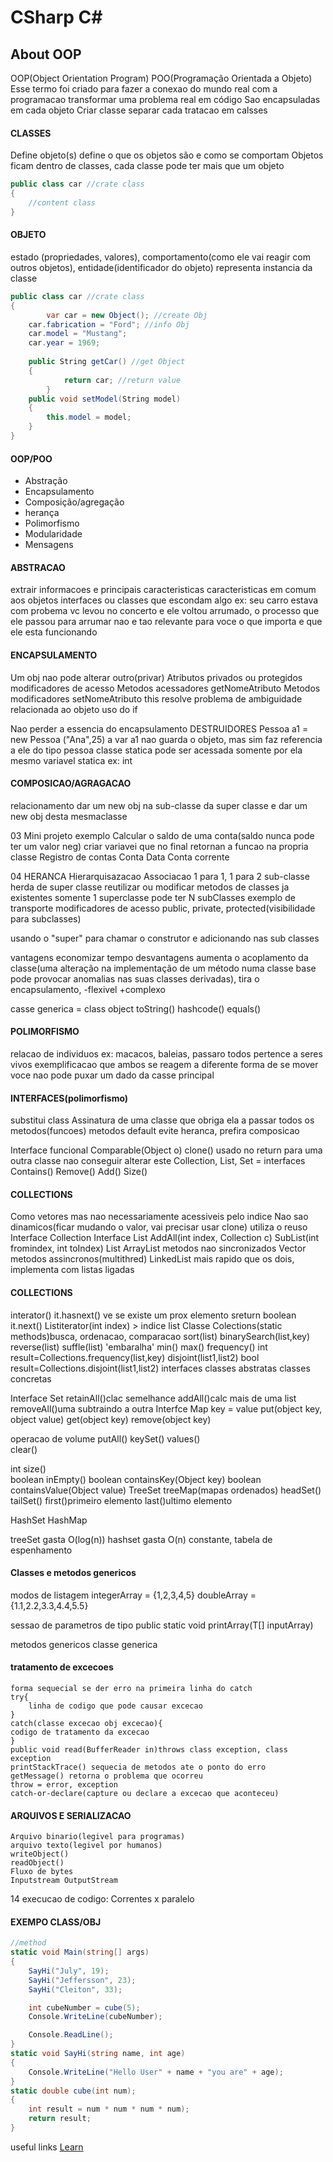 # CSharp C#
## About OOP
  OOP(Object Orientation Program) POO(Programação Orientada a Objeto)
  Esse termo foi criado para fazer a conexao do mundo real com a programacao
  transformar uma problema real em código 
  Sao encapsuladas em cada objeto
	Criar classe separar cada tratacao em calsses
  
#### CLASSES
Define objeto(s) define o que os objetos são e como se comportam
Objetos ficam dentro de classes, cada classe pode ter mais que um objeto
```csharp
public class car //crate class
{
    //content class
}
```
#### OBJETO
estado (propriedades, valores), comportamento(como ele vai reagir com outros objetos), entidade(identificador do objeto)
representa instancia da classe
```csharp
public class car //crate class
{
    	var car = new Object(); //create Obj
	car.fabrication = "Ford"; //info Obj
	car.model = "Mustang";
	car.year = 1969;
	
	public String getCar() //get Object
	{
        	return car; //return value
    	}
	public void setModel(String model)
	{
		this.model = model;
	}
}
```

#### OOP/POO
- Abstração
- Encapsulamento
- Composição/agregação
- herança
- Polimorfismo
- Modularidade
- Mensagens

#### ABSTRACAO
extrair informacoes e principais caracteristicas
caracteristicas em comum aos objetos
interfaces ou classes que escondam algo
ex: seu carro estava com probema vc levou no concerto e ele voltou arrumado, 
o processo que ele passou para arrumar nao e tao relevante para voce o que importa
e que ele esta funcionando

#### ENCAPSULAMENTO
Um obj nao pode alterar outro(privar)
Atributos privados ou protegidos
modificadores de acesso
Metodos acessadores
	getNomeAtributo
Metodos modificadores
	setNomeAtributo
this
resolve problema de ambiguidade relacionada ao objeto
uso do if

Nao perder a essencia do encapsulamento
DESTRUIDORES
Pessoa a1 = new Pessoa ("Ana",25)
a var a1 nao guarda o objeto, mas sim faz referencia a ele do tipo pessoa
classe statica pode ser acessada somente por ela mesmo
variavel statica ex: int

#### COMPOSICAO/AGRAGACAO
relacionamento
dar um new obj na sub-classe da super classe e dar um new obj desta mesmaclasse

03
Mini projeto exemplo
	Calcular o saldo de uma conta(saldo nunca pode ter um valor neg)
	criar variavei que no final retornan a funcao na propria classe
	Registro de contas
	Conta
	Data
	Conta corrente

04
HERANCA
Hierarquisazacao
Associacao 1 para 1, 1 para 2
sub-classe herda de super classe 
reutilizar ou modificar metodos de classes ja existentes
somente 1 superclasse pode ter N subClasses
exemplo de transporte
modificadores de acesso public, private, protected(visibilidade para subclasses)

usando o "super" para chamar o construtor e adicionando nas sub classes

vantagens economizar tempo
desvantagens aumenta o acoplamento da classe(uma alteração na implementação de um método numa classe base pode provocar anomalias nas suas classes derivadas),
 tira o encapsulamento, -flexivel +complexo

casse generica = class object
toString() hashcode() equals()

#### POLIMORFISMO
relacao de individuos ex: macacos, baleias, passaro todos pertence a seres vivos
exemplificacao que ambos se reagem a diferente forma de se mover
voce nao pode puxar um dado da casse principal

#### INTERFACES(polimorfismo)
substitui class
Assinatura de uma classe que obriga ela a passar todos os metodos(funcoes)
metodos default
evite heranca, prefira composicao

Interface funcional
Comparable(Object o)
clone() usado no return para uma outra classe nao conseguir alterar este
Collection, List, Set = interfaces
Contains()
Remove()
Add()
Size()
#### COLLECTIONS
Como vetores mas nao necessariamente acessiveis pelo indice
Nao sao dinamicos(ficar mudando o valor, vai precisar usar clone)
utiliza o reuso
Interface Collection
Interface List
AddAll(int index, Collection c)
SubList(int fromindex, int toIndex)
List
ArrayList
metodos nao sincronizados
Vector
metodos assincronos(multithred)
LinkedList
mais rapido que os dois, implementa com listas ligadas

#### COLLECTIONS

interator()
it.hasnext() ve se existe um prox elemento sreturn boolean
it.next()
Listiterator(int index) > indice list
	Classe Colections(static methods)busca, ordenacao, comparacao
	sort(list)
	binarySearch(list,key)
	reverse(list)
	suffle(list) 'embaralha'
	min()
	max()
	frequency()
		int result=Collections.frequency(list,key)
	disjoint(list1,list2)
		bool result=Collections.disjoint(list1,list2)
	interfaces
	classes abstratas
	classes concretas

Interface Set
retainAll()clac semelhance
addAll()calc mais de uma list
removeAll()uma subtraindo a outra
Interfce Map
key = value
put(object key, object value)
get(object key)
remove(object key)

operacao de volume
putAll()
keySet()
values()		
clear()
		
int size()		
boolean inEmpty()
boolean containsKey(Object key)
boolean containsValue(Object value)
TreeSet treeMap(mapas ordenados)
headSet()
tailSet()
first()primeiro elemento
last()ultimo elemento
	
HashSet HashMap

treeSet gasta O(log(n))
hashset gasta O(n) constante, tabela de espenhamento


#### Classes e metodos genericos
modos de listagem
integerArray = {1,2,3,4,5}
doubleArray = {1.1,2.2,3.3,4.4,5.5}
	
sessao de parametros de tipo
public static <T> void printArray(T[] inputArray)

metodos genericos
classe generica

#### tratamento de excecoes
	forma sequecial se der erro na primeira linha do catch
	try{
		linha de codigo que pode causar excecao		
	}
	catch(classe excecao obj excecao){
	codigo de tratamento da excecao
	}
	public void read(BufferReader in)throws class exception, class exception
	printStackTrace() sequecia de metodos ate o ponto do erro
	getMessage() retorna o problema que ocorreu
	throw = error, exception
	catch-or-declare(capture ou declare a excecao que aconteceu)
	
#### ARQUIVOS E SERIALIZACAO
	Arquivo binario(legivel para programas)
	arquivo texto(legivel por humanos)
	writeObject()
	readObject()
	Fluxo de bytes
	Inputstream OutputStream
14
execucao de codigo:
Correntes x paralelo
#### EXEMPO CLASS/OBJ

```csharp
//method
static void Main(string[] args)
{
    SayHi("July", 19);
    SayHi("Jeffersson", 23);
    SayHi("Cleiton", 33);

    int cubeNumber = cube(5);
    Console.WriteLine(cubeNumber);

    Console.ReadLine();
}
static void SayHi(string name, int age)
{
    Console.WriteLine("Hello User" + name + "you are" + age);
}
static double cube(int num);
{
    int result = num * num * num * num);
    return result;
}
```
useful links
[Learn](https://onlinecursosgratuitos.com/10-apostilas-de-linguagem-c-c-e-c-para-download-em-pdf/)
